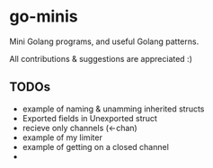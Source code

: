# go-minis
Mini Golang programs, and useful Golang patterns.


All contributions & suggestions are appreciated :)

## TODOs
* example of naming & unamming inherited structs
* Exported fields in Unexported struct
* recieve only channels (<-chan)
* example of my limiter
* example of getting on a closed channel
* 